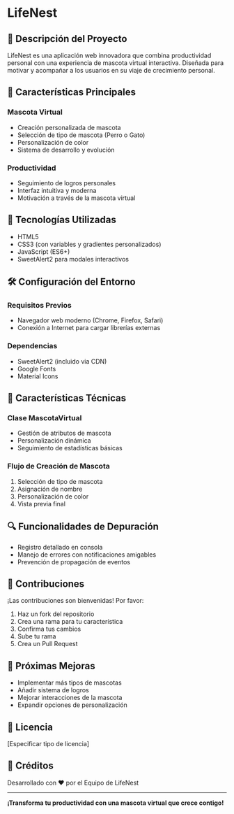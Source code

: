 # LifeNest 

## 🌟 Descripción del Proyecto

LifeNest es una aplicación web innovadora que combina productividad personal con una experiencia de mascota virtual interactiva. Diseñada para motivar y acompañar a los usuarios en su viaje de crecimiento personal.

## 🚀 Características Principales

### Mascota Virtual
- Creación personalizada de mascota
- Selección de tipo de mascota (Perro o Gato)
- Personalización de color
- Sistema de desarrollo y evolución

### Productividad
- Seguimiento de logros personales
- Interfaz intuitiva y moderna
- Motivación a través de la mascota virtual

## 🔧 Tecnologías Utilizadas

- HTML5
- CSS3 (con variables y gradientes personalizados)
- JavaScript (ES6+)
- SweetAlert2 para modales interactivos



## 🛠️ Configuración del Entorno

### Requisitos Previos
- Navegador web moderno (Chrome, Firefox, Safari)
- Conexión a Internet para cargar librerías externas

### Dependencias
- SweetAlert2 (incluido via CDN)
- Google Fonts
- Material Icons

## 🌈 Características Técnicas

### Clase MascotaVirtual
- Gestión de atributos de mascota
- Personalización dinámica
- Seguimiento de estadísticas básicas

### Flujo de Creación de Mascota
1. Selección de tipo de mascota
2. Asignación de nombre
3. Personalización de color
4. Vista previa final

## 🔍 Funcionalidades de Depuración

- Registro detallado en consola
- Manejo de errores con notificaciones amigables
- Prevención de propagación de eventos

## 🤝 Contribuciones

¡Las contribuciones son bienvenidas! Por favor:

1. Haz un fork del repositorio
2. Crea una rama para tu característica
3. Confirma tus cambios
4. Sube tu rama
5. Crea un Pull Request

## 🚧 Próximas Mejoras

- Implementar más tipos de mascotas
- Añadir sistema de logros
- Mejorar interacciones de la mascota
- Expandir opciones de personalización

## 📄 Licencia

[Especificar tipo de licencia]

## 👥 Créditos

Desarrollado con ❤️ por el Equipo de LifeNest

---

**¡Transforma tu productividad con una mascota virtual que crece contigo!**